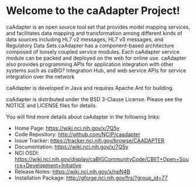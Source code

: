 Welcome to the caAdapter Project!
==============================

caAdapter is an open source tool set that provides model mapping services, and facilitates data mapping and transformation among different kinds of data sources including HL7 v2 messages, HL7 v3 messages, and Regulatory Data Sets.caAdapter has a component-based architecture composed of loosely coupled service modules. Each caAdapter service module can be packed and deployed on the web for online use. caAdapter also provides programming APIs for application integration with other systems such as caBIG? Integration Hub, and web service APIs for service integration over the network

caAdapter is developed in Java and requires Apache Ant for building.

caAdapter is distributed under the BSD 3-Clause License.
Please see the NOTICE and LICENSE files for details.

You will find more details about caAdapter in the following links:

 * Home Page: https://wiki.nci.nih.gov/x/7Q5y
 * Code Repository: http://github.com/NCIP/caadapter
 * Issue Tracker: https://tracker.nci.nih.gov/browse/CAADAPTER
 * Documentation: https://wiki.nci.nih.gov/x/7Q5y
 * NCI OSDI: https://wiki.nci.nih.gov/display/caBIGCommunityCode/CBIIT+Open+Source+Development+Initiative
 * Release Notes: https://wiki.nci.nih.gov/x/npN4B
 * Installation Package: http://gforge.nci.nih.gov/frs/?group_id=77
